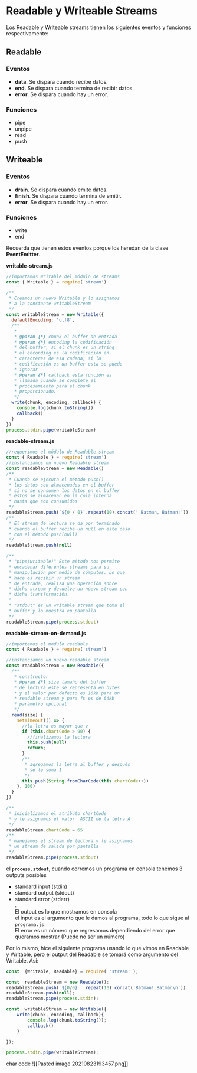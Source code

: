 # Readable y Writeable Streams

Los Readable y Writeable streams tienen los siguientes eventos y funciones respectivamente:

## Readable

### Eventos

-   **data**. Se dispara cuando recibe datos.
-   **end**. Se dispara cuando termina de recibir datos.
-   **error**. Se dispara cuando hay un error.

### Funciones

-   pipe
-   unpipe
-   read
-   push

## Writeable

### Eventos

-   **drain**. Se dispara cuando emite datos.
-   **finish**. Se dispara cuando termina de emitir.
-   **error**. Se dispara cuando hay un error.

### Funciones

-   write
-   end

Recuerda que tienen estos eventos porque los heredan de la clase **EventEmitter**.

**writable-stream.js**

```js
//importamos Writable del módulo de streams
const { Writable } = require('stream')

/**
 * Creamos un nuevo Writable y lo asignamos
 * a la constante writableStream
 */
const writableStream = new Writable({
  defaultEncoding: 'utf8',
  /**
   *
   * @param {*} chunk el buffer de entrada
   * @param {*} encoding la codificación
   * del buffer, si el chunk es un string
   * el enconding es la codificación en
   * caracteres de esa cadena, si la
   * codificación es un buffer esta se puede
   * ignorar
   * @param {*} callback esta función es
   * llamada cuando se complete el
   * procesamiento para el chunk
   * proporcionado.
   */
  write(chunk, encoding, callback) {
    console.log(chunk.toString())
    callback()
  }
})
process.stdin.pipe(writableStream)
```

**readable-stream.js**

```js
//requerimos el módulo de Readable stream
const { Readable } = require('stream')
//instanciamos un nuevo Readable stream
const readableStream = new Readable()
/**
 * Cuando se ejecuta el método push()
 * los datos son almacenados en el buffer
 * si no se consumen los datos en el buffer 
 * estos se almacenan en la cola interna 
 * hasta que son consumidos
 */
readableStream.push(`${0 / 0}`.repeat(10).concat(' Batman, Batman!'))
/**
 * El stream de lectura se da por terminado
 * cuándo el buffer recibe un null en este caso
 * con el método push(null)
 */
readableStream.push(null)

/**
 * "pipe(writable)" Este método nos permite 
 * encadenar diferentes streams para su 
 * manipulación por medio de cómputos. Lo que
 * hace es recibir un stream
 * de entrada, realiza una operación sobre 
 * dicho stream y devuelve un nuevo stream con
 * dicha transformación.
 * 
 * "stdout" es un writable stream que toma el 
 * buffer y lo muestra en pantalla
 */
readableStream.pipe(process.stdout)
```

**readable-stream-on-demand.js**

```js
//importamos el modulo readable
const { Readable } = require('stream')

//instanciamos un nuevo readable stream
const readableStream = new Readable({
  /**
   * constructor
   * @param {*} size tamaño del buffer
   * de lectura este se representa en bytes
   * y el valor por defecto es 16kb para un
   * readable stream y para fs es de 64kb
   * parámetro opcional
   */
  read(size) {
    setTimeout(() => {
      //la letra es mayor que z
      if (this.chartCode > 90) {
        //finalizamos la lectura
        this.push(null)
        return;
      }
      /**
       * agregamos la letra al buffer y después
       * se le suma 1 
       */
      this.push(String.fromCharCode(this.chartCode++))
    }, 100)
  }
})

/**
 * inicializamos el atributo chartCode
 * y le asignamos el valor  ASCII de la letra A
 */
readableStream.chartCode = 65
/**
 * manejamos el stream de lectura y le asignamos
 * un stream de salida por pantalla
 */
readableStream.pipe(process.stdout)
```

el **`process.stdout`**, cuando corremos un programa en consola tenemos 3 outputs posibles

-   standard input (stdin)
-   standard output (stdout)
-   standard error (stderr)  
    .  
    El output es lo que mostramos en consola  
    el input es el argumento que le damos al programa, todo lo que sigue al `programa.js`  
    El error es un número que regresamos dependiendo del error que queramos mostrar (Puede no ser un número)

Por lo mismo, hice el siguiente programa usando lo que vimos en Readable y Writable, pero el output del Readable se tomará como argumento del Writable. Así:

```js
const  {Writable, Readable} = require( 'stream' );

const  readableStream = new Readable();
readableStream.push(`${0/0} `.repeat(10).concat('Batman! Batman\n'))
readableStream.push(null);
readableStream.pipe(process.stdin);

const  writableStream = new Writable({
    write(chunk, encoding, callback){
        console.log(chunk.toString());
        callback()
    }

});

process.stdin.pipe(writableStream);
```

char code
![[Pasted image 20210823193457.png]]